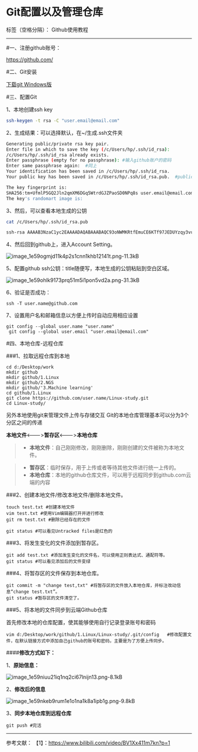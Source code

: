 ﻿# Git配置以及管理仓库

标签（空格分隔）： Github使用教程

---

#一、注册github账号：

https://github.com/

#二、Git安装

[下载git Windows版](https://github.com/git-for-windows/git/releases/download/v2.26.0.windows.1/Git-2.26.0-64-bit.exe)

#三、配置Git

1、本地创建ssh key

```bash
ssh-keygen -t rsa -C "user.email@email.com"
```

2、生成结果：可以选择默认，在~/生成.ssh文件夹

```bash
Generating public/private rsa key pair.
Enter file in which to save the key (/c/Users/hp/.ssh/id_rsa):
/c/Users/hp/.ssh/id_rsa already exists.
Enter passphrase (empty for no passphrase): #输入github账户的密码
Enter same passphrase again:  #同上
Your identification has been saved in /c/Users/hp/.ssh/id_rsa.
Your public key has been saved in /c/Users/hp/.ssh/id_rsa.pub.  #public key 保存在/c/Users/hp/.ssh/id_rsa.pub

The key fingerprint is:
SHA256:tm+UfmlP5GQ2Jln2qmXM6DGq5WtrdGJZPaoSD0NPq8s user.email@email.com
The key's randomart image is:
```
3、然后，可以查看本地生成的公钥 

```bash
cat /c/Users/hp/.ssh/id_rsa.pub

ssh-rsa AAAAB3NzaC1yc2EAAAADAQABAAABAQC93oNWMKRtfEmuCE6KTf97JEDUYzqy3vuPOyuE7NGuImBuu797PdrU7rz7jGEVpjhtmuXN1woiKj7GKWNsVU0QRldMD5D5WkhunmFBajZnoYEK97Fkyt/ZHvpSlBJxzcqW1ToifzQU80+wOlATDTNG7/kE/8EnKMGhz7tIVI895r4/U7UuDnYz0EGOYFOPV0kFipUgqHs/U5LpmN/CLVbFjZccGy0CAyEEF534xKJl7aXEoxTTAqdTjwnjBFpUzPWZrUw6DpxRxIRD4Oy48ln44EJAGupliFP6tINdqhQUkwLhY95c22Y6x+BYfdBvgd5/sM7yiG5JVZ3vsHXr+NMV user.email@email.com
```
4、然后回到github上，进入Account Setting。

![image_1e59ogmjd11k4p2s1cnn1khb12141t.png-11.3kB][1]

5、配置github ssh公钥：title随便写，本地生成的公钥粘贴到空白区域。

![image_1e59ohlk9173prq51m5i1pon5vd2a.png-31.3kB][2]

6、验证是否成功：

```
ssh -T user.name@github.com
```

7、设置用户名和邮箱信息以方便上传时自动应用相应设置

```
git config --global user.name "user.name"
 git config --global user.email "user.email@email.com"
```

#四、本地仓库-远程仓库

###1、拉取远程仓库到本地
```git-bash
cd d:/Desktop/work
mkdir github
mkdir github/1.Linux
mkdir github/2.NGS
mkdir github/'3.Machine learning'
cd github/1.Linux
git clone https://github.com/user.name/Linux-study.git
cd Linux-study/
```
另外本地使用git来管理文件上传与存储交互
Git的本地仓库管理基本可以分为3个分区之间的传递

**本地文件**<--->**暂存区**<--->**本地仓库**

> * **本地文件**：自己刚刚修改，刚刚删除，刚刚创建的文件被称为本地文件。
    
> * **暂存区**：临时保存，用于上传或者等待其他文件进行统一上传的。
> * **本地仓库**：本地的github仓库文件，可以用于远程同步到github.com云端的内容

###2、创建本地文件/修改本地文件/删除本地文件。
```git-bash
touch test.txt #创建本地文件
vim test.txt #使用Vim编辑器打开并进行修改
git rm test.txt #删除已经存在的文件

git status #可以看见Untracked files是红色的
```
###3、将发生变化的文件添加到暂存区。

```git-bash
git add test.txt #添加发生变化的文件名，可以使用正则表达式、通配符等。
git status #可以看见添加后的文件变绿
```

###4、将暂存区的文件保存到本地仓库。

```git-bash
git commit -m "change test,txt" #将暂存区的文件放入本地仓库，并标注改动信息“change test.txt”。
git status #暂存区的文件清空了。
```

###5、将本地的文件同步到云端Github仓库

首先修改本地的仓库配置，使其能够使用自行记录登录账号和密码
```git-bash
vim d:/Desktop/work/github/1.Linux/Linux-study/.git/config   #修改配置文件，在默认链接方式中添加自己github的账号和密码，主要是为了方便上传同步。
```

####**修改方式如下：**

1、**原始信息：**

![image_1e59niuu21iq1nq2ci67lnijn13.png-8.1kB][3]

2、**修改后的信息**

![image_1e59nkeb9rum1e1o1na1k8a1ipb1g.png-9.8kB][4]

3、**同步本地仓库到远程仓库**
```git-bash
git push #完活
```

----

参考文献：
【1】：https://www.bilibili.com/video/BV1Xx411m7kn?p=1


  [1]: http://static.zybuluo.com/czc/8o2s19hy8dry28d9hrw0pvhz/image_1e59ogmjd11k4p2s1cnn1khb12141t.png
  [2]: http://static.zybuluo.com/czc/uigvlnswte0ypizt8x2pd0hx/image_1e59ohlk9173prq51m5i1pon5vd2a.png
  [3]: http://static.zybuluo.com/czc/c063cmc8se5ydl31ejy89i7f/image_1e59niuu21iq1nq2ci67lnijn13.png
  [4]: http://static.zybuluo.com/czc/iipk9e9lwv0dbxy9qnpmv177/image_1e59nkeb9rum1e1o1na1k8a1ipb1g.png